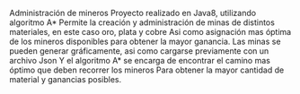 Administración de mineros
Proyecto realizado en Java8, utilizando algoritmo A*
Permite la creación y administración de minas de distintos materiales, en este caso oro, plata y cobre
Asi como asignación mas óptima de los mineros disponibles para obtener la mayor ganancia.
Las minas se pueden generar gráficamente, asi como cargarse previamente con un archivo Json
Y el algoritmo A* se encarga de encontrar el camino mas óptimo que deben recorrer los mineros
Para obtener la mayor cantidad de material y ganancias posibles.
